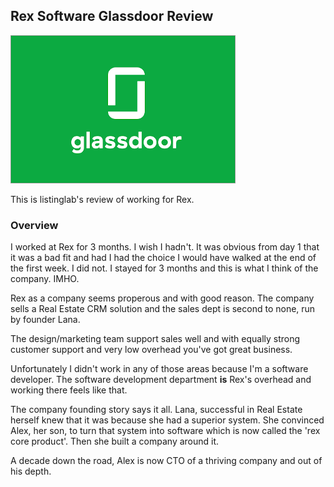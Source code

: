 ## Rex Software Glassdoor Review 

![Featured Image](images/glassdoor.png "Featured Image")

This is listinglab's review of working for Rex.

### Overview

I worked at Rex for 3 months. I wish I hadn't. It was obvious from day 1 that it was a bad fit and had I had the choice I would have walked at the end of the first week. I did not. I stayed for 3 months and this is what I think of the company. IMHO.

Rex as a company seems properous and with good reason. The company sells a Real Estate CRM solution and the sales dept is second to none, run by founder Lana. 

The design/marketing team support sales well and with equally strong customer support and very low overhead you've got great business.

Unfortunately I didn't work in any of those areas because I'm a software developer. The software development department **is** Rex's overhead and working there feels like that.

The company founding story says it all. Lana, successful in Real Estate herself knew that it was because she had a superior system. She convinced Alex, her son, to turn that system into software which is now called the 'rex core product'. Then she built a company around it.

A decade down the road, Alex is now CTO of a thriving company and out of his depth. 